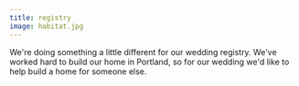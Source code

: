 ```yaml
---
title: registry
image: habitat.jpg
---
```


We're doing something a little different for our wedding registry. We've
worked hard to build our home in Portland, so for our wedding we'd like to
help build a home for someone else.
